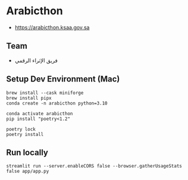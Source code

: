 # Arabicthon
- https://arabicthon.ksaa.gov.sa

## Team
- فريق الإثراء الرقمي



## Setup Dev Environment (Mac)
```
brew install --cask miniforge
brew install pipx
conda create -n arabicthon python=3.10

conda activate arabicthon
pip install "poetry<1.2"

poetry lock
poetry install
```

## Run locally
```
streamlit run --server.enableCORS false --browser.gatherUsageStats false app/app.py
```
